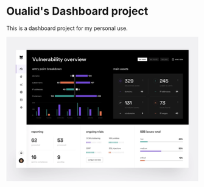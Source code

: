 # Oualid's Dashboard project

This is a dashboard project for my personal use.

![](./doc/original-13fd7647b443fb9c7f49aad6378573ac.png)
